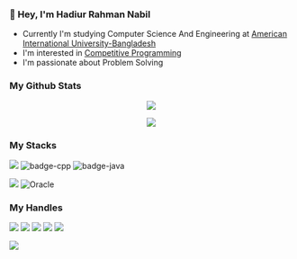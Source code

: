 ### 👋 Hey, I'm Hadiur Rahman Nabil
 
   -  Currently I'm studying Computer Science And Engineering at [American International University-Bangladesh](https://www.aiub.edu/)
   -  I'm interested in [Competitive Programming](https://en.wikipedia.org/wiki/Competitive_programming)
   -  I'm passionate about Problem Solving

### My Github Stats

   <p align="center"> <img src= "https://github-readme-stats.vercel.app/api?username=nabil0day&amp;show_icons=true&amp;count_private=true&amp;theme=dark" style="max-width: 100%;">
   <p align="center"> <img src= "https://github-readme-streak-stats.herokuapp.com/?user=nabil0day&amp;show_icons=true&amp;count_private=true&amp;theme=dark" style="max-width: 100%;">

  
### My Stacks

   <img src="https://camo.githubusercontent.com/cc2a1e93a2f94988152095ac59ebf7717a0b83e9742d69ac71670fb5903cc128/68747470733a2f2f696d672e736869656c64732e696f2f62616467652f4c616e6775616765732d3135313531353f7374796c653d666f722d7468652d6261646765266c6f676f3d706c6578266c6f676f436f6c6f723d464646464646" data-canonical-src="https://img.shields.io/badge/Languages-151515?style=for-the-badge&amp;logo=plex&amp;logoColor=FFFFFF" style="max-width:100%;"> <img src="https://camo.githubusercontent.com/e44a329108311d53df228c83cf16e20b8506ece6bb2a7a307f8310afeda00ac2/68747470733a2f2f696d672e736869656c64732e696f2f62616467652f632532422532422d3135313531353f7374796c653d666f722d7468652d6261646765266c6f676f3d63253242253242266c6f676f436f6c6f723d373937343065266c6162656c436f6c6f723d313531353135" alt="badge-cpp" data-canonical-src="https://img.shields.io/badge/c%2B%2B-151515?style=for-the-badge&amp;logo=c%2B%2B&amp;logoColor=79740e&amp;labelColor=151515" style="max-width:100%;"> <img src="https://camo.githubusercontent.com/8c7343f7cfa664a3e62a460add07acfe5133bec9037c16bb782bbc9a411481b4/68747470733a2f2f696d672e736869656c64732e696f2f62616467652f6a6176612d3135313531353f7374796c653d666f722d7468652d6261646765266c6f676f3d6a617661266c6f676f436f6c6f723d373937343065266c6162656c436f6c6f723d313531353135" alt="badge-java" data-canonical-src="https://img.shields.io/badge/java-151515?style=for-the-badge&amp;logo=java&amp;logoColor=79740e&amp;labelColor=151515" style="max-width:100%;">
   
 <img src="https://camo.githubusercontent.com/09c944e7c0fdd673a7b1a299a0afd8142898d83a99a2dd621e2341108dfeb15a/68747470733a2f2f696d672e736869656c64732e696f2f62616467652f44617461626173652d3135313531353f7374796c653d666f722d7468652d6261646765266c6f676f3d5265646973266c6f676f436f6c6f723d464646464646" data-canonical-src="https://img.shields.io/badge/Database-151515?style=for-the-badge&amp;logo=Redis&amp;logoColor=FFFFFF" style="max-width:100%;"> <img src="https://camo.githubusercontent.com/f213a40d24b655799b1713627ba63838a231cacc994fb3bad9b551c3756d38c6/68747470733a2f2f696d672e736869656c64732e696f2f62616467652f6f7261636c652d3135313531353f7374796c653d666f722d7468652d6261646765266c6f676f3d6f7261636c65266c6f676f436f6c6f723d373937343065266c6162656c436f6c6f723d313531353135" alt="Oracle" data-canonical-src="https://img.shields.io/badge/oracle-151515?style=for-the-badge&amp;logo=oracle&amp;logoColor=79740e&amp;labelColor=151515" style="max-width:100%;">

### My Handles
<a href="https://www.linkedin.com/in/nabil0day/" rel="nofollow"><img src="https://img.shields.io/badge/Hadiur Rahman Nabil-151515?style=for-the-badge&amp;logo=linkedin&amp;logoColor=dark" style="max-width:100%;"></a> <a href="https://twitter.com/nabil0day" rel="nofollow"><img src="https://img.shields.io/badge/Hadiur Rahman Nabil-151515?style=for-the-badge&amp;logo=Twitter&amp;logoColor=dark" style="max-width:100%;"></a> <a href="https://github.com/nabil0day" rel="nofollow"><img src="https://img.shields.io/badge/Hadiur Rahman Nabil-151515?style=for-the-badge&amp;logo=GitHub&amp;logoColor=dark" style="max-width:100%;"></a> <a href="https://codeforces.com/profile/Z3R0-DAY" rel="nofollow"><img src="https://img.shields.io/badge/Z3R0DAY-151515?style=for-the-badge&amp;logo=Codeforces&amp;logoColor=dark" style="max-width:100%;"></a> <a href="https://www.codechef.com/users/nabil_47" rel="nofollow"><img src="https://img.shields.io/badge/nabil_47-151515?style=for-the-badge&amp;logo=CodeChef&amp;logoColor=dark" style="max-width:100%;"></a> 
   
 ![](https://komarev.com/ghpvc/?username=nabil0day&color=brightgreen)


